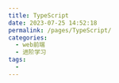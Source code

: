 ```yaml
---
title: TypeScript
date: 2023-07-25 14:52:18
permalink: /pages/TypeScript/
categories:
  - web前端
  - 进阶学习
tags:
  - 
---
```

